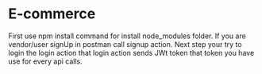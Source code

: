 # E-commerce

First use npm install command for install node_modules folder.
If you are vendor/user signUp in postman call signup action.
Next step your try to login the login action that login action sends JWt token that token you have use for every api calls.
